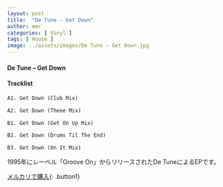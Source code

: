 ```yaml
---
layout: post
title:  "De Tune – Get Down"
author: mmr
categories: [ Vinyl ]
tags: [ House ]
image: ../assets/images/De Tune – Get Down.jpg
---
```


#### De Tune – Get Down

#### Tracklist
```md
A1. Get Down (Club Mix)

A2. Get Down (Theee Mix)

B1. Get Down (Get On Up Mix)

B2. Get Down (Drums Til The End)

B3. Get Down (On It Mix)
```

1995年にレーベル「Groove On」からリリースされたDe TuneによるEPです。

[メルカリで購入](https://jp.mercari.com/item/m80710711719){: .button1}

